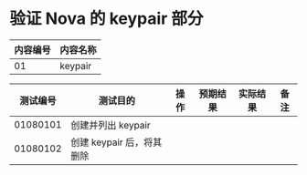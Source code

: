 # 验证 Nova 的 keypair 部分

|内容编号|内容名称|
|--------|--------|
|01|keypair|


|测试编号|测试目的|操作|预期结果|实际结果|备注|
|--------|--------|----|--------|--------|----|
|01080101|创建并列出 keypair|||||
|01080102|创建 keypair 后，将其删除|||||
